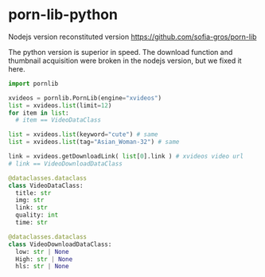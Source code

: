 # porn-lib-python

Nodejs version reconstituted version https://github.com/sofia-gros/porn-lib

The python version is superior in speed.
The download function and thumbnail acquisition were broken in the nodejs version, but we fixed it here.


```python
import pornlib

xvideos = pornlib.PornLib(engine="xvideos")
list = xvideos.list(limit=12)
for item in list:
  # item == VideoDataClass

list = xvideos.list(keyword="cute") # same
list = xvideos.list(tag="Asian_Woman-32") # same

link = xvideos.getDownloadLink( list[0].link ) # xvideos video url 
# link == VideoDownloadDataClass
```


```python
@dataclasses.dataclass
class VideoDataClass:
  title: str
  img: str  
  link: str
  quality: int
  time: str

@dataclasses.dataclass
class VideoDownloadDataClass:
  low: str | None
  High: str | None
  hls: str | None
```
